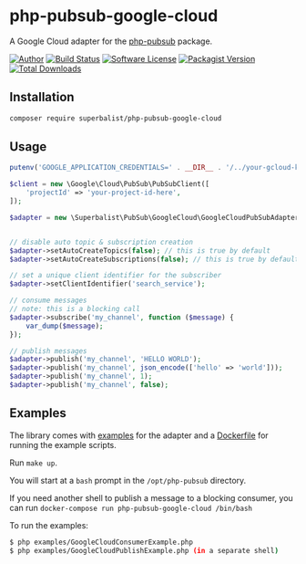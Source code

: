 # php-pubsub-google-cloud

A Google Cloud adapter for the [php-pubsub](https://github.com/Superbalist/php-pubsub) package.

[![Author](http://img.shields.io/badge/author-@superbalist-blue.svg?style=flat-square)](https://twitter.com/superbalist)
[![Build Status](https://img.shields.io/travis/Superbalist/php-pubsub-google-cloud/master.svg?style=flat-square)](https://travis-ci.org/Superbalist/php-pubsub-google-cloud)
[![Software License](https://img.shields.io/badge/license-MIT-brightgreen.svg?style=flat-square)](LICENSE)
[![Packagist Version](https://img.shields.io/packagist/v/superbalist/php-pubsub-google-cloud.svg?style=flat-square)](https://packagist.org/packages/superbalist/php-pubsub-google-cloud)
[![Total Downloads](https://img.shields.io/packagist/dt/superbalist/php-pubsub-google-cloud.svg?style=flat-square)](https://packagist.org/packages/superbalist/php-pubsub-google-cloud)


## Installation

```bash
composer require superbalist/php-pubsub-google-cloud
```

## Usage

```php
putenv('GOOGLE_APPLICATION_CREDENTIALS=' . __DIR__ . '/../your-gcloud-key.json');

$client = new \Google\Cloud\PubSub\PubSubClient([
    'projectId' => 'your-project-id-here',
]);

$adapter = new \Superbalist\PubSub\GoogleCloud\GoogleCloudPubSubAdapter($client);


// disable auto topic & subscription creation
$adapter->setAutoCreateTopics(false); // this is true by default
$adapter->setAutoCreateSubscriptions(false); // this is true by default

// set a unique client identifier for the subscriber
$adapter->setClientIdentifier('search_service');

// consume messages
// note: this is a blocking call
$adapter->subscribe('my_channel', function ($message) {
    var_dump($message);
});

// publish messages
$adapter->publish('my_channel', 'HELLO WORLD');
$adapter->publish('my_channel', json_encode(['hello' => 'world']));
$adapter->publish('my_channel', 1);
$adapter->publish('my_channel', false);
```

## Examples

The library comes with [examples](examples) for the adapter and a [Dockerfile](Dockerfile) for
running the example scripts.

Run `make up`.

You will start at a `bash` prompt in the `/opt/php-pubsub` directory.

If you need another shell to publish a message to a blocking consumer, you can run `docker-compose run php-pubsub-google-cloud /bin/bash`

To run the examples:
```bash
$ php examples/GoogleCloudConsumerExample.php
$ php examples/GoogleCloudPublishExample.php (in a separate shell)
```
